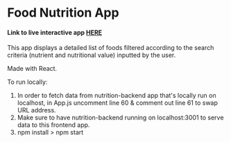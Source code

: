 # Food Nutrition App

#### Link to live interactive app [HERE](https://timothytcliu.github.io/Food-Nutrition-App/)

This app displays a detailed list of foods filtered according to the search criteria (nutrient and nutritional value) inputted by the user.

Made with React.

To run locally:

1. In order to fetch data from nutrition-backend app that's locally run on localhost, in App.js uncomment line 60 & comment out line 61 to swap URL address.
2. Make sure to have nutrition-backend running on localhost:3001 to serve data to this frontend app.
3. npm install > npm start
